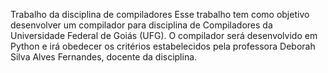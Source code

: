 Trabalho da disciplina de compiladores Esse trabalho tem como objetivo desenvolver um compilador para disciplina de Compiladores da Universidade Federal de Goiás (UFG). O compilador será desenvolvido em Python e irá obedecer os critérios estabelecidos pela professora Deborah Silva Alves Fernandes, docente da disciplina.
